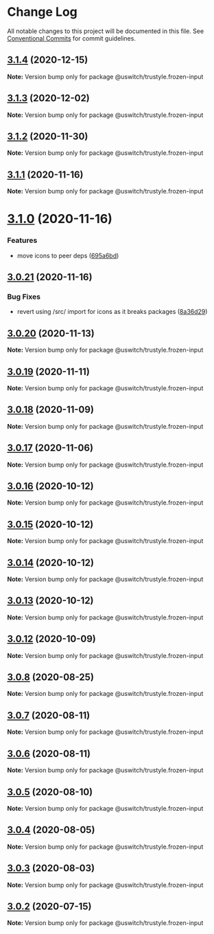 # Change Log

All notable changes to this project will be documented in this file.
See [Conventional Commits](https://conventionalcommits.org) for commit guidelines.

## [3.1.4](https://github.com/uswitch/trustyle/compare/@uswitch/trustyle.frozen-input@3.1.3...@uswitch/trustyle.frozen-input@3.1.4) (2020-12-15)

**Note:** Version bump only for package @uswitch/trustyle.frozen-input





## [3.1.3](https://github.com/uswitch/trustyle/compare/@uswitch/trustyle.frozen-input@3.1.2...@uswitch/trustyle.frozen-input@3.1.3) (2020-12-02)

**Note:** Version bump only for package @uswitch/trustyle.frozen-input





## [3.1.2](https://github.com/uswitch/trustyle/compare/@uswitch/trustyle.frozen-input@3.1.1...@uswitch/trustyle.frozen-input@3.1.2) (2020-11-30)

**Note:** Version bump only for package @uswitch/trustyle.frozen-input






## [3.1.1](https://github.com/uswitch/trustyle/compare/@uswitch/trustyle.frozen-input@3.1.0...@uswitch/trustyle.frozen-input@3.1.1) (2020-11-16)

**Note:** Version bump only for package @uswitch/trustyle.frozen-input





# [3.1.0](https://github.com/uswitch/trustyle/compare/@uswitch/trustyle.frozen-input@3.0.21...@uswitch/trustyle.frozen-input@3.1.0) (2020-11-16)


### Features

* move icons to peer deps ([695a6bd](https://github.com/uswitch/trustyle/commit/695a6bd))





## [3.0.21](https://github.com/uswitch/trustyle/compare/@uswitch/trustyle.frozen-input@3.0.20...@uswitch/trustyle.frozen-input@3.0.21) (2020-11-16)


### Bug Fixes

* revert using /src/ import for icons as it breaks packages ([8a36d29](https://github.com/uswitch/trustyle/commit/8a36d29))





## [3.0.20](https://github.com/uswitch/trustyle/compare/@uswitch/trustyle.frozen-input@3.0.19...@uswitch/trustyle.frozen-input@3.0.20) (2020-11-13)

**Note:** Version bump only for package @uswitch/trustyle.frozen-input





## [3.0.19](https://github.com/uswitch/trustyle/compare/@uswitch/trustyle.frozen-input@3.0.18...@uswitch/trustyle.frozen-input@3.0.19) (2020-11-11)

**Note:** Version bump only for package @uswitch/trustyle.frozen-input





## [3.0.18](https://github.com/uswitch/trustyle/compare/@uswitch/trustyle.frozen-input@3.0.17...@uswitch/trustyle.frozen-input@3.0.18) (2020-11-09)

**Note:** Version bump only for package @uswitch/trustyle.frozen-input





## [3.0.17](https://github.com/uswitch/trustyle/compare/@uswitch/trustyle.frozen-input@3.0.16...@uswitch/trustyle.frozen-input@3.0.17) (2020-11-06)

**Note:** Version bump only for package @uswitch/trustyle.frozen-input





## [3.0.16](https://github.com/uswitch/trustyle/compare/@uswitch/trustyle.frozen-input@3.0.14...@uswitch/trustyle.frozen-input@3.0.16) (2020-10-12)

**Note:** Version bump only for package @uswitch/trustyle.frozen-input





## [3.0.15](https://github.com/uswitch/trustyle/compare/@uswitch/trustyle.frozen-input@3.0.14...@uswitch/trustyle.frozen-input@3.0.15) (2020-10-12)

**Note:** Version bump only for package @uswitch/trustyle.frozen-input





## [3.0.14](https://github.com/uswitch/trustyle/compare/@uswitch/trustyle.frozen-input@3.0.12...@uswitch/trustyle.frozen-input@3.0.14) (2020-10-12)

**Note:** Version bump only for package @uswitch/trustyle.frozen-input





## [3.0.13](https://github.com/uswitch/trustyle/compare/@uswitch/trustyle.frozen-input@3.0.12...@uswitch/trustyle.frozen-input@3.0.13) (2020-10-12)

**Note:** Version bump only for package @uswitch/trustyle.frozen-input





## [3.0.12](https://github.com/uswitch/trustyle/compare/@uswitch/trustyle.frozen-input@3.0.11...@uswitch/trustyle.frozen-input@3.0.12) (2020-10-09)

**Note:** Version bump only for package @uswitch/trustyle.frozen-input






## [3.0.8](https://github.com/uswitch/trustyle/compare/@uswitch/trustyle.frozen-input@3.0.7...@uswitch/trustyle.frozen-input@3.0.8) (2020-08-25)

**Note:** Version bump only for package @uswitch/trustyle.frozen-input





## [3.0.7](https://github.com/uswitch/trustyle/compare/@uswitch/trustyle.frozen-input@3.0.6...@uswitch/trustyle.frozen-input@3.0.7) (2020-08-11)

**Note:** Version bump only for package @uswitch/trustyle.frozen-input





## [3.0.6](https://github.com/uswitch/trustyle/compare/@uswitch/trustyle.frozen-input@3.0.5...@uswitch/trustyle.frozen-input@3.0.6) (2020-08-11)

**Note:** Version bump only for package @uswitch/trustyle.frozen-input





## [3.0.5](https://github.com/uswitch/trustyle/compare/@uswitch/trustyle.frozen-input@3.0.2...@uswitch/trustyle.frozen-input@3.0.5) (2020-08-10)

**Note:** Version bump only for package @uswitch/trustyle.frozen-input





## [3.0.4](https://github.com/uswitch/trustyle/compare/@uswitch/trustyle.frozen-input@3.0.2...@uswitch/trustyle.frozen-input@3.0.4) (2020-08-05)

**Note:** Version bump only for package @uswitch/trustyle.frozen-input





## [3.0.3](https://github.com/uswitch/trustyle/compare/@uswitch/trustyle.frozen-input@3.0.2...@uswitch/trustyle.frozen-input@3.0.3) (2020-08-03)

**Note:** Version bump only for package @uswitch/trustyle.frozen-input





## [3.0.2](https://github.com/uswitch/trustyle/compare/@uswitch/trustyle.frozen-input@3.0.1...@uswitch/trustyle.frozen-input@3.0.2) (2020-07-15)

**Note:** Version bump only for package @uswitch/trustyle.frozen-input
